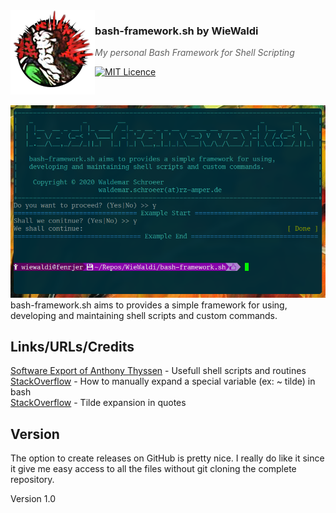 <img src="https://raw.githubusercontent.com/WieWaldi/bash-framework.sh/master/img/RZ-Amper_Logo_135x135.png" align="left" width="135px" height="135px" />

### bash-framework.sh by WieWaldi
> *My personal Bash Framework for Shell Scripting*

[![MIT Licence](https://badges.frapsoft.com/os/mit/mit.svg?v=103)](https://opensource.org/licenses/mit-license.php)

<br />

![screenshot_vim.png](https://raw.githubusercontent.com/WieWaldi/bash-framework.sh/master/img/screenshot.png)
bash-framework.sh aims to provides a simple framework for using,
developing and maintaining shell scripts and custom commands.

## Links/URLs/Credits
[Software Export of Anthony Thyssen](https://antofthy.gitlab.io/software/#ask_password_stars) - Usefull shell scripts and routines  
[StackOverflow](https://stackoverflow.com/questions/3963716/how-to-manually-expand-a-special-variable-ex-tilde-in-bash) - How to manually expand a special variable (ex: ~ tilde) in bash  
[StackOverflow](https://stackoverflow.com/questions/15858766/tilde-expansion-in-quotes/15859646#15859646) - Tilde expansion in quotes  

## Version
The option to create releases on GitHub is pretty nice. I really do like it
since it give me easy access to all the files without git cloning the complete
repository.  

Version 1.0

